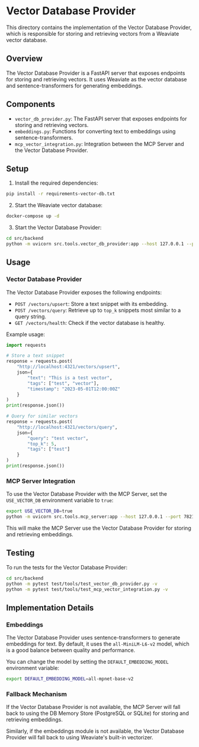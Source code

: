 # Vector Database Provider

This directory contains the implementation of the Vector Database Provider, which is responsible for storing and retrieving vectors from a Weaviate vector database.

## Overview

The Vector Database Provider is a FastAPI server that exposes endpoints for storing and retrieving vectors. It uses Weaviate as the vector database and sentence-transformers for generating embeddings.

## Components

- `vector_db_provider.py`: The FastAPI server that exposes endpoints for storing and retrieving vectors.
- `embeddings.py`: Functions for converting text to embeddings using sentence-transformers.
- `mcp_vector_integration.py`: Integration between the MCP Server and the Vector Database Provider.

## Setup

1. Install the required dependencies:

```bash
pip install -r requirements-vector-db.txt
```

2. Start the Weaviate vector database:

```bash
docker-compose up -d
```

3. Start the Vector Database Provider:

```bash
cd src/backend
python -m uvicorn src.tools.vector_db_provider:app --host 127.0.0.1 --port 4321
```

## Usage

### Vector Database Provider

The Vector Database Provider exposes the following endpoints:

- `POST /vectors/upsert`: Store a text snippet with its embedding.
- `POST /vectors/query`: Retrieve up to `top_k` snippets most similar to a query string.
- `GET /vectors/health`: Check if the vector database is healthy.

Example usage:

```python
import requests

# Store a text snippet
response = requests.post(
    "http://localhost:4321/vectors/upsert",
    json={
        "text": "This is a test vector",
        "tags": ["test", "vector"],
        "timestamp": "2023-05-01T12:00:00Z"
    }
)
print(response.json())

# Query for similar vectors
response = requests.post(
    "http://localhost:4321/vectors/query",
    json={
        "query": "test vector",
        "top_k": 5,
        "tags": ["test"]
    }
)
print(response.json())
```

### MCP Server Integration

To use the Vector Database Provider with the MCP Server, set the `USE_VECTOR_DB` environment variable to `true`:

```bash
export USE_VECTOR_DB=true
python -m uvicorn src.tools.mcp_server:app --host 127.0.0.1 --port 7821
```

This will make the MCP Server use the Vector Database Provider for storing and retrieving embeddings.

## Testing

To run the tests for the Vector Database Provider:

```bash
cd src/backend
python -m pytest test/tools/test_vector_db_provider.py -v
python -m pytest test/tools/test_mcp_vector_integration.py -v
```

## Implementation Details

### Embeddings

The Vector Database Provider uses sentence-transformers to generate embeddings for text. By default, it uses the `all-MiniLM-L6-v2` model, which is a good balance between quality and performance.

You can change the model by setting the `DEFAULT_EMBEDDING_MODEL` environment variable:

```bash
export DEFAULT_EMBEDDING_MODEL=all-mpnet-base-v2
```

### Fallback Mechanism

If the Vector Database Provider is not available, the MCP Server will fall back to using the DB Memory Store (PostgreSQL or SQLite) for storing and retrieving embeddings.

Similarly, if the embeddings module is not available, the Vector Database Provider will fall back to using Weaviate's built-in vectorizer.